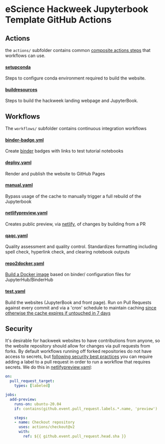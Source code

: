# eScience Hackweek Jupyterbook Template GitHub Actions

## Actions

the `actions/` subfolder contains common [composite actions steps](https://docs.github.com/en/actions/creating-actions/creating-a-composite-action) that workflows can use.

#### [setupconda](./actions/setupconda/action.yaml)
Steps to configure conda environment required to build the website.

#### [buildresources](./actions/buildresources/action.yaml)
Steps to build the hackweek landing webpage and JupyterBook.


## Workflows

The `workflows/` subfolder contains continuous integration workflows

#### [binder-badge.yml](./actions/workflows/binder-badge.yaml)
Create [binder](https://mybinder.readthedocs.io/en/latest/howto/gh-actions-badges.html) badges with links to test tutorial notebooks

#### [deploy.yaml](./actions/workflows/deploy.yaml)
Render and publish the website to GitHub Pages

#### [manual.yaml](./actions/workflows/manual.yaml)
Bypass usage of the cache to manually trigger a full rebuild of the Jupyterbook

#### [netlifypreview.yaml](./actions/workflows/netlifypreview.yaml)
Creates public preview, via [netlify](https://jupyterbook.org/publish/netlify.html), of changes by building from a PR

#### [qaqc.yaml](./actions/workflows/qaqc.yaml)
Quality assessment and quality control.
Standardizes formatting including spell check, hyperlink check, and clearing notebook outputs

#### [repo2docker.yaml](./actions/workflows/repo2docker.yaml)
[Build a Docker image](https://github.com/jupyterhub/repo2docker-action) based on binder/ configuration files for JupyterHub/BinderHub

#### [test.yaml](./actions/workflows/repo2docker.yaml)
Build the websites (JupyterBook and front page). Run on Pull Requests against every commit and via a 'cron' schedule to maintain caching [since otherwise the cache expires if untouched in 7 days](https://docs.github.com/en/actions/advanced-guides/caching-dependencies-to-speed-up-workflows#usage-limits-and-eviction-policy)


## Security

It's desirable for hackweek websites to have contributions from anyone, so the website repository should allow for changes via pull requests from forks. By default workflows running off forked repositories do not have access to secrets, but [following security best practices](https://securitylab.github.com/research/github-actions-preventing-pwn-requests/) you can require adding a label to a pull request in order to run a workflow that requires secrets. We do this in [netlifypreview.yaml](./actions/workflows/netlifypreview.yaml):

```yaml
on:
  pull_request_target:
    types: [labeled]

jobs:
  add-preview:
    runs-on: ubuntu-20.04
    if: contains(github.event.pull_request.labels.*.name, 'preview')

    steps:
    - name: Checkout repository
      uses: actions/checkout@v2
      with:
        ref: ${{ github.event.pull_request.head.sha }}
```
